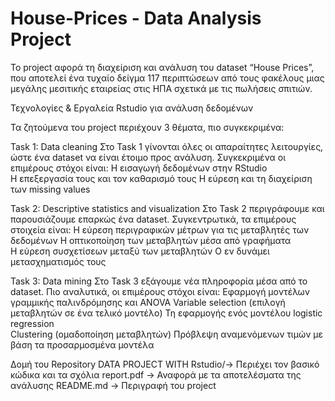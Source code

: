 # House-Prices - Data Analysis Project
Το project  αφορά τη διαχείριση και ανάλυση του dataset “House Prices”, που  αποτελεί ένα τυχαίο δείγμα 117 περιπτώσεων από τους φακέλους μιας μεγάλης  μεσιτικής εταιρείας στις ΗΠΑ σχετικά με τις πωλήσεις σπιτιών. 

Τεχνολογίες & Εργαλεία
Rstudio για ανάλυση δεδομένων

Τα ζητούμενα του project περιέχουν 3 θέματα, πιο συγκεκριμένα:

 Task 1: Data cleaning
 Στο Task 1 γίνονται όλες οι απαραίτητες λειτουργίες, ώστε ένα dataset να είναι έτοιμο προς ανάλυση. Συγκεκριμένα οι επιμέρους στόχοι είναι:
    Η εισαγωγή δεδομένων στην RStudio  
    Η επεξεργασία τους και τον καθαρισμό τους 
    Η εύρεση και τη διαχείριση των missing values


   Task 2: Descriptive statistics and visualization
   Στο Task 2 περιγράφουμε και παρουσιάζουμε επαρκώς ένα dataset. Συγκεντρωτικά, τα επιμέρους στοιχεία είναι:
      Η εύρεση περιγραφικών μέτρων για τις μεταβλητές των δεδομένων 
      Η οπτικοποίηση των μεταβλητών μέσα από γραφήματα  
      Η εύρεση συσχετίσεων μεταξύ των μεταβλητών 
      Ο εν δυνάμει μετασχηματισμός τους

   Task 3: Data mining
   Στο Task 3 εξάγουμε νέα πληροφορία μέσα από το dataset. Πιο αναλυτικά, οι επιμέρους στόχοι είναι:
      Εφαρμογή μοντέλων γραμμικής παλινδρόμησης και ANOVA 
      Variable selection (επιλογή μεταβλητών σε ένα τελικό μοντέλο) 
      Τη εφαρμογής ενός μοντέλου logistic regression  
      Clustering (ομαδοποίηση μεταβλητών) 
      Πρόβλεψη αναμενόμενων τιμών με βάση τα προσαρμοσμένα μοντέλα
      
Δομή του Repository
      DATA PROJECT WITH Rstudio/-> Περιέχει τον βασικό κώδικα και τα σχόλια
      report.pdf -> Αναφορά με τα αποτελέσματα της ανάλυσης
      README.md -> Περιγραφή του project


      
